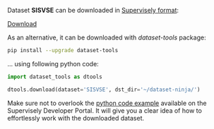 Dataset **SISVSE** can be downloaded in [Supervisely format](https://developer.supervisely.com/api-references/supervisely-annotation-json-format):

 [Download](https://assets.supervisely.com/supervisely-supervisely-assets-public/teams_storage/s/B/CH/hFs7ahEb7Dq6mNhGG7iOSsKC88w8n098LZZM6tgQVDHIGIExqirVKiGHOtNZEec5B5DOLYLq8OK072qxsKJshY7IPCJfmPaffUMaAPv4rLLUvwvTcrEZyQ1fp3d6.tar)

As an alternative, it can be downloaded with *dataset-tools* package:
``` bash
pip install --upgrade dataset-tools
```

... using following python code:
``` python
import dataset_tools as dtools

dtools.download(dataset='SISVSE', dst_dir='~/dataset-ninja/')
```
Make sure not to overlook the [python code example](https://developer.supervisely.com/getting-started/python-sdk-tutorials/iterate-over-a-local-project) available on the Supervisely Developer Portal. It will give you a clear idea of how to effortlessly work with the downloaded dataset.

